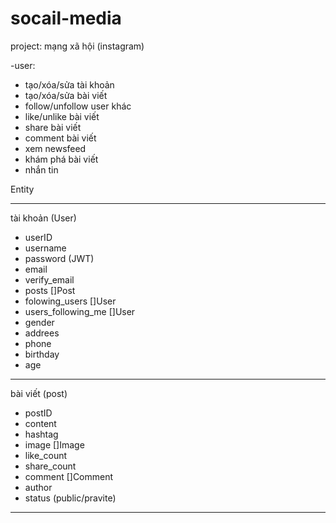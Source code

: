 # socail-media
project: mạng xã hội (instagram)

-user:
 * tạo/xóa/sửa tài khoản
 * tạo/xóa/sửa bài viết
 * follow/unfollow user khác
 * like/unlike bài viết 
 * share bài viết
 * comment bài viết  
 * xem newsfeed 
 * khám phá bài viết
 * nhắn tin

Entity
__________________________________________________
tài khoản (User)
+ userID
+ username
+ password (JWT) 
+ email
+ verify_email
+ posts []Post
+ folowing_users []User
+ users_following_me []User
+ gender
+ addrees
+ phone
+ birthday
+ age


_______________________________________________________
bài viết (post)
+ postID
+ content
+ hashtag
+ image []Image
+ like_count
+ share_count
+ comment []Comment
+ author
+ status (public/pravite)

_________________________________________________________





